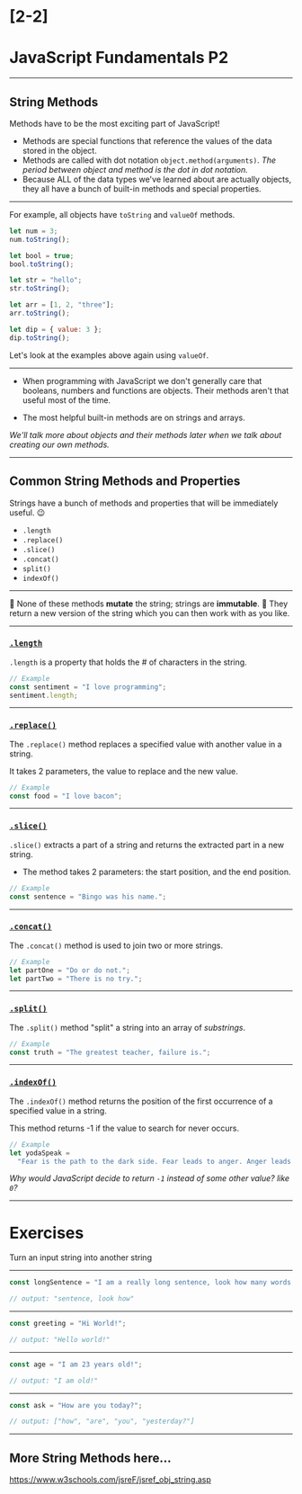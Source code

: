 # [2-2]

# JavaScript Fundamentals P2

---

## String Methods

Methods have to be the most exciting part of JavaScript!

- Methods are special functions that reference the values of the data stored in the object.
- Methods are called with dot notation `object.method(arguments)`. _The period between object and method is the dot in dot notation._
- Because ALL of the data types we've learned about are actually objects, they all have a bunch of built-in methods and special properties.

---

For example, all objects have `toString` and `valueOf` methods.

```js
let num = 3;
num.toString();

let bool = true;
bool.toString();

let str = "hello";
str.toString();

let arr = [1, 2, "three"];
arr.toString();

let dip = { value: 3 };
dip.toString();
```

Let's look at the examples above again using `valueOf`.

---

- When programming with JavaScript we don't generally care that booleans, numbers and functions are objects. Their methods aren't that useful most of the time.

- The most helpful built-in methods are on strings and arrays.

_We'll talk more about objects and their methods later when we talk about creating our own methods._

---

## Common String Methods and Properties

Strings have a bunch of methods and properties that will be immediately useful. 😉

- `.length`
- `.replace()`
- `.slice()`
- `.concat()`
- `split()`
- `indexOf()`

---

📝 None of these methods **mutate** the string; strings are **immutable**.
📝 They return a new version of the string which you can then work with as you like.

---

### [`.length`](https://www.w3schools.com/jsreF/jsref_length_string.asp)

`.length` is a property that holds the # of characters in the string.

```js
// Example
const sentiment = "I love programming";
sentiment.length;
```

---

### [`.replace()`](https://www.w3schools.com/jsreF/jsref_replace.asp)

The `.replace()` method replaces a specified value with another value in a string.

It takes 2 parameters, the value to replace and the new value.

```js
// Example
const food = "I love bacon";
```

---

### [`.slice()`](https://www.w3schools.com/jsreF/jsref_slice_string.asp)

`.slice()` extracts a part of a string and returns the extracted part in a new string.

- The method takes 2 parameters: the start position, and the end position.

```js
// Example
const sentence = "Bingo was his name.";
```

---

### [`.concat()`](https://www.w3schools.com/jsreF/jsref_concat_string.asp)

The `.concat()` method is used to join two or more strings.

```js
// Example
let partOne = "Do or do not.";
let partTwo = "There is no try.";
```

---

### [`.split()`](https://www.w3schools.com/jsreF/jsref_split.asp)

The `.split()` method "split" a string into an array of _substrings_.

```js
// Example
const truth = "The greatest teacher, failure is.";
```

---

### [`.indexOf()`](https://www.w3schools.com/jsreF/jsref_indexof.asp)

The `.indexOf()` method returns the position of the first occurrence of a specified value in a string.

This method returns -1 if the value to search for never occurs.

```js
// Example
let yodaSpeak =
  "Fear is the path to the dark side. Fear leads to anger. Anger leads to hate. Hate leads to suffering.";
```

_Why would JavaScript decide to return `-1` instead of some other value? like `0`?_

---

# Exercises

Turn an input string into another string

---

<Timer initialTime={2} />

```js
const longSentence = "I am a really long sentence, look how many words I have!";

// output: "sentence, look how"
```

---

<Timer initialTime={2} />

```js
const greeting = "Hi World!";

// output: "Hello world!"
```

---

<Timer initialTime={2} />

```js
const age = "I am 23 years old!";

// output: "I am old!"
```

---

<Timer initialTime={4} />

```js
const ask = "How are you today?";

// output: ["how", "are", "you", "yesterday?"]
```

---

## More String Methods here...

https://www.w3schools.com/jsreF/jsref_obj_string.asp
